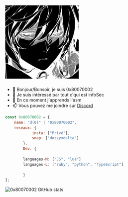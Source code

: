 # ![emichel](https://github.com/0x80070002/0x80070002/blob/main/15a2f4f771138ce5e0628c7295b2ea2e.png)

- 👋 Bonjour/Bonsoir, je suis 0x80070002
- 👀 Je suis intéressé par tout c'qui est infoSec
- 🌱 En ce moment j'apprends l'asm
- 📫 Vous pouvez me joindre sur [Discord](https://discord.gg/GBYArWMKuv)







```js
const 0x80070002 = {
    name: "d(0)" | "0x80070002",
    reseaux: {
            insta: ["Privé"],
            snap: ["dozzyxdelta"]
        },
        Dev: {
        
        languages-M: ["JS", "lua"]
        languages-L: ["ruby", "python", "TypeScript"]
        
        }
};
```









![0x80070002 GitHub stats](https://github-readme-stats.vercel.app/api?username=0x80070002&show_icons=true&theme=radical)

           
<!---
0x80070002/0x80070002 is a ✨ special ✨ repository because its `README.md` (this file) appears on your GitHub profile.
You can click the Preview link to take a look at your changes.
--->

